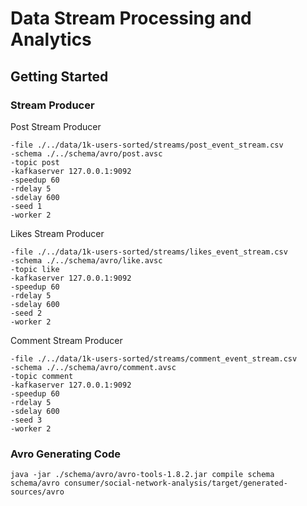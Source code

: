 # Data Stream Processing and Analytics

## Getting Started

### Stream Producer

Post Stream Producer
```
-file ./../data/1k-users-sorted/streams/post_event_stream.csv
-schema ./../schema/avro/post.avsc
-topic post
-kafkaserver 127.0.0.1:9092
-speedup 60
-rdelay 5
-sdelay 600
-seed 1
-worker 2
```

Likes Stream Producer
```
-file ./../data/1k-users-sorted/streams/likes_event_stream.csv
-schema ./../schema/avro/like.avsc
-topic like
-kafkaserver 127.0.0.1:9092
-speedup 60
-rdelay 5
-sdelay 600
-seed 2
-worker 2
```

Comment Stream Producer
```
-file ./../data/1k-users-sorted/streams/comment_event_stream.csv
-schema ./../schema/avro/comment.avsc
-topic comment
-kafkaserver 127.0.0.1:9092
-speedup 60
-rdelay 5
-sdelay 600
-seed 3
-worker 2
```


### Avro Generating Code
```
java -jar ./schema/avro/avro-tools-1.8.2.jar compile schema schema/avro consumer/social-network-analysis/target/generated-sources/avro
```
